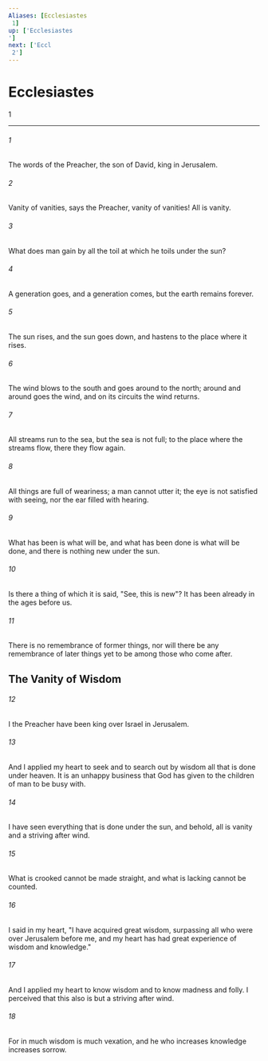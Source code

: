 ```yaml
---
Aliases: [Ecclesiastes 1]
up: ['Ecclesiastes']
next: ['Eccl 2']
---
```

# Ecclesiastes 1

***
 

###### 1 
The words of the Preacher, the son of David, king in Jerusalem.  

###### 2 
Vanity of vanities, says the Preacher,  vanity of vanities! All is vanity.   

###### 3 
What does man gain by all the toil  at which he toils under the sun?   

###### 4 
A generation goes, and a generation comes,  but the earth remains forever.   

###### 5 
The sun rises, and the sun goes down,  and hastens to the place where it rises.   

###### 6 
The wind blows to the south  and goes around to the north;  around and around goes the wind,  and on its circuits the wind returns.   

###### 7 
All streams run to the sea,  but the sea is not full;  to the place where the streams flow,  there they flow again.   

###### 8 
All things are full of weariness;  a man cannot utter it;  the eye is not satisfied with seeing,  nor the ear filled with hearing.   

###### 9 
What has been is what will be,  and what has been done is what will be done,  and there is nothing new under the sun.   

###### 10 
Is there a thing of which it is said,  "See, this is new"?  It has been already  in the ages before us.   

###### 11 
There is no remembrance of former things,  nor will there be any remembrance  of later things yet to be  among those who come after.  ## The Vanity of Wisdom  

###### 12 
I the Preacher have been king over Israel in Jerusalem.  

###### 13 
And I applied my heart to seek and to search out by wisdom all that is done under heaven. It is an unhappy business that God has given to the children of man to be busy with.  

###### 14 
I have seen everything that is done under the sun, and behold, all is vanity and a striving after wind.  

###### 15 
What is crooked cannot be made straight,  and what is lacking cannot be counted.  

###### 16 
I said in my heart, "I have acquired great wisdom, surpassing all who were over Jerusalem before me, and my heart has had great experience of wisdom and knowledge."  

###### 17 
And I applied my heart to know wisdom and to know madness and folly. I perceived that this also is but a striving after wind.  

###### 18 
For in much wisdom is much vexation,  and he who increases knowledge increases sorrow.

